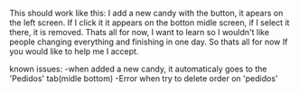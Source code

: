 This should work like this:
I add a new candy with the button, it apears on the left screen.
If I click it it appears on the botton midle screen, if I select it there, it is removed.
Thats all for now, I want to learn so I wouldn't like people changing everything and finishing in one day. So thats all for now
If you would like to help me I accept.

known issues:
-when added a new candy, it automaticaly goes to the 'Pedidos' tab(midle bottom)
-Error when try to delete order on 'pedidos'

